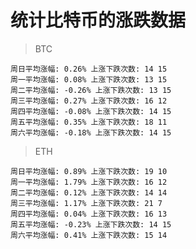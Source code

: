 # 统计比特币的涨跌数据

> BTC 

    周日平均涨幅: 0.26% 上涨下跌次数: 14 15
    周一平均涨幅: 0.08% 上涨下跌次数: 13 15
    周二平均涨幅: -0.26% 上涨下跌次数: 13 15
    周三平均涨幅: 0.27% 上涨下跌次数: 16 12
    周四平均涨幅: -0.08% 上涨下跌次数: 14 15
    周五平均涨幅: 0.35% 上涨下跌次数: 18 11
    周六平均涨幅: -0.18% 上涨下跌次数: 14 15

> ETH

    周日平均涨幅: 0.89% 上涨下跌次数: 19 10
    周一平均涨幅: 1.79% 上涨下跌次数: 16 12
    周二平均涨幅: 0.12% 上涨下跌次数: 14 14
    周三平均涨幅: 1.17% 上涨下跌次数: 21 7
    周四平均涨幅: 0.04% 上涨下跌次数: 16 13
    周五平均涨幅: -0.23% 上涨下跌次数: 14 15
    周六平均涨幅: 0.41% 上涨下跌次数: 15 14
